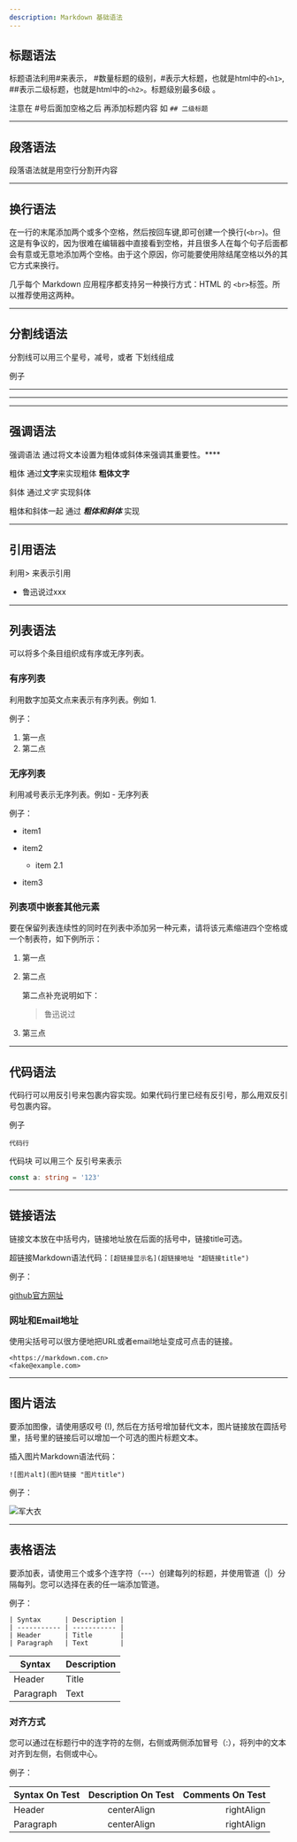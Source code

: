 ```yaml
---
description: Markdown 基础语法
---
```


## **标题语法**

标题语法利用#来表示， #数量标题的级别，#表示大标题，也就是html中的`<h1>`, ##表示二级标题，也就是html中的`<h2>`。标题级别最多6级 。

注意在 #号后面加空格之后 再添加标题内容 如 `## 二级标题`

<hr/>

## **段落语法**

段落语法就是用空行分割开内容

<hr/>

## **换行语法**

在一行的末尾添加两个或多个空格，然后按回车键,即可创建一个换行(`<br>`)。但这是有争议的，因为很难在编辑器中直接看到空格，并且很多人在每个句子后面都会有意或无意地添加两个空格。由于这个原因，你可能要使用除结尾空格以外的其它方式来换行。

几乎每个 Markdown 应用程序都支持另一种换行方式：HTML 的 `<br>`标签。所以推荐使用这两种。

<hr/>

## **分割线语法**
分割线可以用三个星号，减号，或者 下划线组成

例子

****
---

---

## **强调语法**

强调语法 通过将文本设置为粗体或斜体来强调其重要性。****

粗体 通过**文字**来实现粗体 **粗体文字**

斜体 通过*文字* 实现斜体

粗体和斜体一起 通过 ***粗体和斜体*** 实现

<hr/>

## **引用语法**

利用> 来表示引用 

- 鲁迅说过xxx

<hr/>

## **列表语法**

可以将多个条目组织成有序或无序列表。
 
### **有序列表**

利用数字加英文点来表示有序列表。例如 1.

例子：

1. 第一点
2. 第二点

### **无序列表**

利用减号表示无序列表。例如 - 无序列表 

例子：

- item1
- item2
    
    - item 2.1

- item3

### **列表项中嵌套其他元素**

要在保留列表连续性的同时在列表中添加另一种元素，请将该元素缩进四个空格或一个制表符，如下例所示：

1. 第一点
2. 第二点

    第二点补充说明如下：
    
    > 鲁迅说过
3. 第三点

<hr/>

## **代码语法**

代码行可以用反引号来包裹内容实现。如果代码行里已经有反引号，那么用双反引号包裹内容。

例子

`代码行`

代码块 可以用三个 反引号来表示

```typescript
const a: string = '123'
```

---

## **链接语法**

链接文本放在中括号内，链接地址放在后面的括号中，链接title可选。

超链接Markdown语法代码：`[超链接显示名](超链接地址 "超链接title")`

例子：


[github官方网址](https://github.com "这是github官方网站")

### 网址和Email地址

使用尖括号可以很方便地把URL或者email地址变成可点击的链接。

```
<https://markdown.com.cn>
<fake@example.com>
```

---

## **图片语法**

要添加图像，请使用感叹号 (!), 然后在方括号增加替代文本，图片链接放在圆括号里，括号里的链接后可以增加一个可选的图片标题文本。

插入图片Markdown语法代码：

```
![图片alt](图片链接 "图片title")
```

例子：

![军大衣](./testPic.png "军大衣照片")


---

## **表格语法**

要添加表，请使用三个或多个连字符（---）创建每列的标题，并使用管道（|）分隔每列。您可以选择在表的任一端添加管道。

例子：


```
| Syntax      | Description |
| ----------- | ----------- |
| Header      | Title       |
| Paragraph   | Text        |
```


| Syntax      | Description |
| ----------- | ----------- |
| Header      | Title       |
| Paragraph   | Text        |


### **对齐方式**

您可以通过在标题行中的连字符的左侧，右侧或两侧添加冒号（:），将列中的文本对齐到左侧，右侧或中心。

例子：

| Syntax On Test     | Description On Test | Comments On Test |
| :--- | :---: | ---: |
| Header      | centerAlign     | rightAlign |
| Paragraph   | centerAlign     | rightAlign |